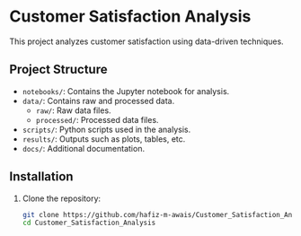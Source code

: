 # Customer Satisfaction Analysis

This project analyzes customer satisfaction using data-driven techniques.

## Project Structure

- `notebooks/`: Contains the Jupyter notebook for analysis.
- `data/`: Contains raw and processed data.
  - `raw/`: Raw data files.
  - `processed/`: Processed data files.
- `scripts/`: Python scripts used in the analysis.
- `results/`: Outputs such as plots, tables, etc.
- `docs/`: Additional documentation.

## Installation

1. Clone the repository:
   ```bash
   git clone https://github.com/hafiz-m-awais/Customer_Satisfaction_Analysis.git
   cd Customer_Satisfaction_Analysis

